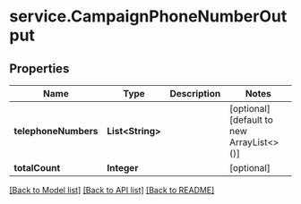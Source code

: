 # service.CampaignPhoneNumberOutput

## Properties
Name | Type | Description | Notes
------------ | ------------- | ------------- | -------------
**telephoneNumbers** | **List&lt;String&gt;** |  | [optional] [default to new ArrayList<>()]
**totalCount** | **Integer** |  | [optional] 

[[Back to Model list]](../README.md#documentation-for-models) [[Back to API list]](../README.md#documentation-for-api-endpoints) [[Back to README]](../README.md)


